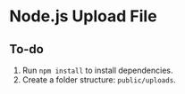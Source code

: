 # Node.js Upload File

## To-do

1. Run `npm install` to install dependencies.
2. Create a folder structure: `public/uploads`.
